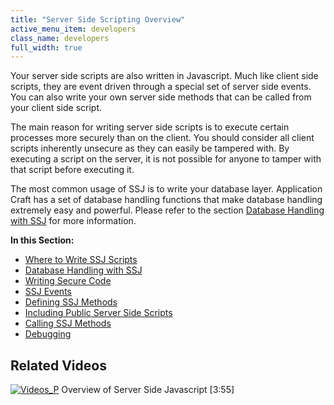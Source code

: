 ```yaml
---
title: "Server Side Scripting Overview"
active_menu_item: developers
class_name: developers
full_width: true
---
```



Your server side scripts are also written in Javascript. Much like client side scripts, they are event driven through a special set of server side events. You can also write your own server side methods that can be called from your client side script.

The main reason for writing server side scripts is to execute certain processes more securely than on the client. You should consider all client scripts inherently unsecure as they can easily be tampered with. By executing a script on the server, it is not possible for anyone to tamper with that script before executing it.

The most common usage of SSJ is to write your database layer. Application Craft has a set of database handling functions that make database handling extremely easy and powerful. Please refer to the section [Database Handling with SSJ](/developers/documentation/scripting-apis/server-side-scripting-overview/database-handling-with-ssj) for more information.

**In this Section:**

 - [Where to Write SSJ Scripts](/developers/documentation/scripting-apis/server-side-scripting-overview/where-to-write-ssj-scripts)
 - [Database Handling with SSJ](/developers/documentation/scripting-apis/server-side-scripting-overview/database-handling-with-ssj)
 - [Writing Secure Code](/developers/documentation/scripting-apis/server-side-scripting-overview/writing-secure-code)
 - [SSJ Events](/developers/documentation/scripting-apis/server-side-scripting-overview/ssj-events/)
 - [Defining SSJ Methods](/developers/documentation/scripting-apis/server-side-scripting-overview/ssj-user-defined-methods)
 - [Including Public Server Side Scripts](/developers/documentation/scripting-apis/server-side-scripting-overview/including-public-server-side-s)
 - [Calling SSJ Methods](/developers/documentation/scripting-apis/server-side-scripting-overview/calling-ssj-methods)
 - [Debugging](/developers/documentation/scripting-apis/server-side-scripting-overview/debugging2)

## Related Videos

[![Videos\_P](/img/docs/videos_p.png)](http://www.youtube.com/v/LGzP1Uxk5c4?autoplay=1&hd=1&fs=1&showsearch=0&rel=0&) Overview of Server Side Javascript [3:55]

